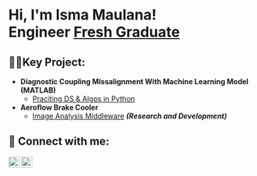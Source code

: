 <h1>Hi, I'm Isma Maulana! <br/><a ,href="https://github.com/IsmaMaulana">Engineer</a> <a href="https://www.linkedin.com/in/ismamaulana/">Fresh Graduate</a>

<h2>👨‍💻Key Project:</h2>

- <b>Diagnostic Coupling Missalignment With Machine Learning Model (MATLAB)</b>
  - [Praciting DS & Algos in Python](https://github.com/joshmadakor1/Algorithms-Practice)
- <b>Aeroflow Brake Cooler</b>
  - [Image Analysis Middleware](https://github.com/joshmadakor1/4chan-Image-Analysis-Middleware-C964) <b><i>(Research and Development)</b></i>

<h2> 🤳 Connect with me:</h2>

[<img align="left" alt="JoshMadakor | LinkedIn" width="22px" src="https://cdn.jsdelivr.net/npm/simple-icons@v3/icons/linkedin.svg" />][linkedin]
[<img align="left" alt="JoshMadakor | Instagram" width="22px" src="https://cdn.jsdelivr.net/npm/simple-icons@v3/icons/instagram.svg" />][instagram]

[instagram]: https://www.instagram.com/ismamaulana_s/
[linkedin]: https://www.linkedin.com/in/ismamaulana/

<!--
**joshmadakor1/joshmadakor1** is a ✨ _special_ ✨ repository because its `README.md` (this file) appears on your GitHub profile.

Here are some ideas to get you started:

- 🔭 I’m currently working on ...
- 🌱 I’m currently learning ...
- 👯 I’m looking to collaborate on ...
- 🤔 I’m looking for help with ...
- 💬 Ask me about ...
- 📫 How to reach me: ...
- 😄 Pronouns: ...
- ⚡ Fun fact: ...
-->
